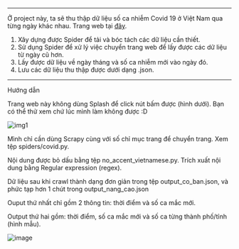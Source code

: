 ***

Ở project này, ta sẽ thu thập dữ liệu số ca nhiễm Covid 19 ở Việt Nam qua từng ngày khác nhau. Trang web tại [đây](https://web.archive.org/web/20210907023426/https://ncov.moh.gov.vn/vi/web/guest/dong-thoi-gian).

1. Xây dựng được Spider để tải và bóc tách các dữ liệu cần thiết.
2. Sử dụng Spider để xử lý việc chuyển trang web để lấy được các dữ liệu từ ngày cũ hơn.
3. Lấy được dữ liệu về ngày tháng và số ca nhiễm mới vào ngày đó.
4. Lưu các dữ liệu thu thập được dưới dạng .json.

***

Hướng dẫn

Trang web này không dùng Splash để click nút bấm được (hình dưới). Bạn có thể thử xem chứ lúc mình làm không được :D  

![img1](https://user-images.githubusercontent.com/105615288/169562908-696d7dcc-4dca-44a2-90f7-5af00a2ac220.png)


Mình chỉ cần dùng Scrapy cùng với số chỉ mục trang để chuyển trang. Xem tệp spiders/covid.py.

Nội dung được bỏ dấu bằng tệp no_accent_vietnamese.py. Trích xuất nội dung bằng Regular expression (regex).

Dữ liệu sau khi crawl thành dạng đơn giản trong tệp output_co_ban.json, và phức tạp hơn 1 chút trong output_nang_cao.json

Ouput thứ nhất chỉ gồm 2 thông tin: thời điểm và số ca mắc mới.

Output thứ hai gồm: thời điểm, số ca mắc mới và số ca từng thành phố/tỉnh (hình mẫu).

![image](https://user-images.githubusercontent.com/105615288/169566116-a4f9ae7b-8465-4585-80a6-9df7c49c3033.png)
